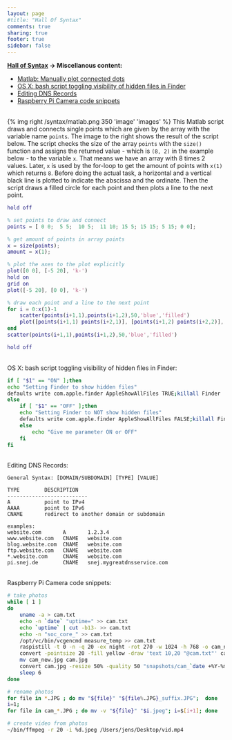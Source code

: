 ```yaml
---
layout: page
#title: "Hall Of Syntax"
comments: true
sharing: true
footer: true
sidebar: false
---
```

<p style="margin-top:0.5em; margin-bottom:0.3em"><strong><a href="/syntax">Hall of Syntax</a> -> Miscellanous content:</strong>
<ul>
    <li><a href="#matlab">Matlab: Manually plot connected dots</a></li>
    <li><a href="#osxHiddenFiles">OS X: bash script toggling visibility of hidden files in Finder</a></li>
    <li><a href="#dns">Editing DNS Records</a></li>
    <li><a href="#raspicam">Raspberry Pi Camera code snippets</a></li>
</ul>
</p>

<br><strong><a name="matlab"></a></strong>
{% img right /syntax/matlab.png 350 'image' 'images' %} This Matlab script draws and connects single points which are given by the array with the variable name ```points```. The image to the right shows the result of the script below. The script checks the size of the array ```points``` with the ```size()``` function and assigns the returned value - which is ```(8, 2)``` in the example below - to the variable ```x```. That means we have an array with 8 times 2 values. Later, ```x``` is used  by the for-loop to get the amount of points with ```x(1)``` which returns ```8```. Before doing the actual task, a horizontal and a vertical black line is plotted to indicate the abscissa and the ordinate. Then the script draws a filled circle for each point and then plots a line to the next point.

``` matlab draw connected points with Matlab
hold off

% set points to draw and connect
points = [ 0 0;  5 5;  10 5;  11 10; 15 5; 15 15; 5 15; 0 0];

% get amount of points in array points
x = size(points);
amount = x(1);

% plot the axes to the plot explicitly
plot([0 0], [-5 20], 'k-')
hold on
grid on
plot([-5 20], [0 0], 'k-')

% draw each point and a line to the next point
for i = 0:x(1)-1
    scatter(points(i+1,1),points(i+1,2),50,'blue','filled')
    plot([points(i+1,1) points(i+2,1)], [points(i+1,2) points(i+2,2)], 'blue-')
end
scatter(points(i+1,1),points(i+1,2),50,'blue','filled')

hold off
```

<br><strong><a name="osxHiddenFiles"></a></strong>
OS X: bash script toggling visibility of hidden files in Finder:
``` bash toggle hidden files visibility in OS X Finder
if [ "$1" == "ON" ];then
echo "Setting Finder to show hidden files"
defaults write com.apple.finder AppleShowAllFiles TRUE;killall Finder
else
    if [ "$1" == "OFF" ];then
    echo "Setting Finder to NOT show hidden files"
    defaults write com.apple.finder AppleShowAllFiles FALSE;killall Finder
    else
        echo "Give me parameter ON or OFF"
    fi
fi
```

<br><strong><a name="dns"></a></strong>
Editing DNS Records:
``` text dns records
General Syntax: [DOMAIN/SUBDOMAIN] [TYPE] [VALUE]

TYPE        DESCRIPTION
--------------------------
A           point to IPv4
AAAA        point to IPv6
CNAME       redirect to another domain or subdomain

examples:
website.com       A       1.2.3.4
www.website.com   CNAME   website.com
blog.website.com  CNAME   website.com
ftp.website.com   CNAME   website.com
*.website.com     CNAME   website.com
pi.snej.de        CNAME   snej.mygreatdnsservice.com
```

<br><strong><a name="raspicam"></a></strong>
Raspberry Pi Camera code snippets:
``` bash Raspberry Pi Camera
# take photos
while [ 1 ]
do
    uname -a > cam.txt
    echo -n `date` "uptime=" >> cam.txt
    echo `uptime` | cut -b13- >> cam.txt
    echo -n "soc_core_" >> cam.txt
    /opt/vc/bin/vcgencmd measure_temp >> cam.txt
    raspistill -t 0 -n -q 20 -ex night -rot 270 -w 1024 -h 768 -o cam_new.jpg
    convert -pointsize 20 -fill yellow -draw 'text 10,20 "@cam.txt"' cam_new.jpg cam_new.jpg
    mv cam_new.jpg cam.jpg
    convert cam.jpg -resize 50% -quality 50 "snapshots/cam_`date +%Y-%m-%d_%H-%M-%S`.jpg"
    sleep 6
done

# rename photos
for file in *.JPG ; do mv "${file}" "${file%.JPG}_suffix.JPG";  done
i=1;
for file in cam_*.JPG ; do mv -v "${file}" "$i.jpeg"; i=$[i+1]; done

# create video from photos
~/bin/ffmpeg -r 20 -i %d.jpeg /Users/jens/Desktop/vid.mp4
```
